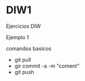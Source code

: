 # DIW1
Ejercicios DIW


Ejemplo 1

comandos basicos

* git pull
* gir commit -a -m "coment"
* git push
